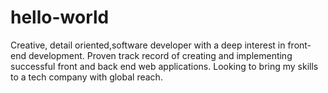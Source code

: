 # hello-world
Creative, detail oriented,software developer with a deep interest in front-end development. Proven track record of creating and implementing successful front and back end web applications. Looking to bring my skills to a tech company with global reach.

